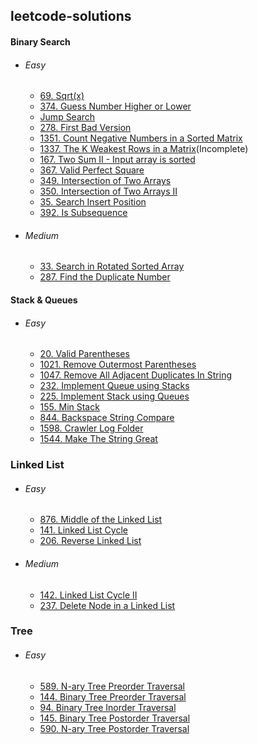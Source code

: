 ## leetcode-solutions

#### Binary Search
- ###### Easy
    - [69. Sqrt(x)](https://github.com/ankithans/leetcode-solutions/blob/main/Binary-search/easy/69.%20Sqrt(x).cpp)
    - [374. Guess Number Higher or Lower](https://github.com/ankithans/leetcode-solutions/blob/main/Binary-search/easy/374.%20Guess%20Number%20Higher%20or%20Lower.cpp)
    - [Jump Search](https://github.com/ankithans/leetcode-solutions/blob/main/Binary-search/easy/Jump%20Search.cpp)
    - [278. First Bad Version](https://github.com/ankithans/leetcode-solutions/blob/main/Binary-search/easy/278.%20First%20Bad%20Version.cpp)
    - [1351. Count Negative Numbers in a Sorted Matrix](https://github.com/ankithans/leetcode-solutions/blob/main/Binary-search/easy/1351.%20Count%20Negative%20Numbers%20in%20a%20Sorted%20Matrix.cpp)
    - [1337. The K Weakest Rows in a Matrix](https://github.com/ankithans/leetcode-solutions/blob/main/Binary-search/easy/1337.%20The%20K%20Weakest%20Rows%20in%20a%20Matrix.cpp)(Incomplete)
    - [167. Two Sum II - Input array is sorted](https://github.com/ankithans/leetcode-solutions/blob/main/Binary-search/easy/167.%20Two%20Sum%20II%20-%20Input%20array%20is%20sorted.cpp)
    - [367. Valid Perfect Square](https://github.com/ankithans/leetcode-solutions/blob/main/Binary-search/easy/367.%20Valid%20Perfect%20Square.cpp)
    - [349. Intersection of Two Arrays](https://github.com/ankithans/leetcode-solutions/blob/main/Binary-search/easy/349.%20Intersection%20of%20Two%20Arrays.cpp)
    - [350. Intersection of Two Arrays II](https://github.com/ankithans/leetcode-solutions/blob/main/Binary-search/easy/350.%20Intersection%20of%20Two%20Arrays%20II.cpp)
    - [35. Search Insert Position](https://github.com/ankithans/leetcode-solutions/blob/main/Binary-search/easy/35.%20Search%20Insert%20Position.cpp)
    - [392. Is Subsequence](https://github.com/ankithans/leetcode-solutions/blob/main/Binary-search/easy/392.%20Is%20Subsequence.cpp)

- ###### Medium
    - [33. Search in Rotated Sorted Array](https://github.com/ankithans/leetcode-solutions/blob/main/Binary-search/medium/33.%20Search%20in%20Rotated%20Sorted%20Array.cpp)
    - [287. Find the Duplicate Number](https://github.com/ankithans/leetcode-solutions/blob/main/Binary-search/medium/287.%20Find%20the%20Duplicate%20Number.cpp)
    

#### Stack & Queues
- ###### Easy
    - [20. Valid Parentheses](https://github.com/ankithans/leetcode-solutions/blob/main/stack-and-queue/easy/20.%20Valid%20Parentheses.cpp)
    - [1021. Remove Outermost Parentheses](https://github.com/ankithans/leetcode-solutions/blob/main/stack-and-queue/easy/1021.%20Remove%20Outermost%20Parentheses.cpp)
    - [1047. Remove All Adjacent Duplicates In String](https://github.com/ankithans/leetcode-solutions/blob/main/stack-and-queue/easy/1047.%20Remove%20All%20Adjacent%20Duplicates%20In%20String.cpp)
    - [232. Implement Queue using Stacks](https://github.com/ankithans/leetcode-solutions/blob/main/stack-and-queue/easy/232.%20Implement%20Queue%20using%20Stacks.cpp)
    - [225. Implement Stack using Queues](https://github.com/ankithans/leetcode-solutions/blob/main/stack-and-queue/easy/225.%20Implement%20Stack%20using%20Queues.cpp)
    - [155. Min Stack](https://github.com/ankithans/leetcode-solutions/blob/main/stack-and-queue/easy/155.%20Min%20Stack.cpp)
    - [844. Backspace String Compare](https://github.com/ankithans/leetcode-solutions/blob/main/stack-and-queue/easy/844.%20Backspace%20String%20Compare.cpp)
    - [1598. Crawler Log Folder](https://github.com/ankithans/leetcode-solutions/blob/main/stack-and-queue/easy/1598.%20Crawler%20Log%20Folder.cpp)
    - [1544. Make The String Great](https://github.com/ankithans/leetcode-solutions/blob/main/stack-and-queue/easy/1544.%20Make%20The%20String%20Great.cpp)


### Linked List
- ###### Easy
    - [876. Middle of the Linked List](https://github.com/ankithans/leetcode-solutions/blob/main/linked-list/easy/876.%20Middle%20of%20the%20Linked%20List.cpp)
    - [141. Linked List Cycle](https://github.com/ankithans/leetcode-solutions/blob/main/linked-list/easy/141.%20Linked%20List%20Cycle.cpp)
    - [206. Reverse Linked List](https://github.com/ankithans/leetcode-solutions/blob/main/linked-list/easy/206.%20Reverse%20Linked%20List.cpp)

- ###### Medium
    - [142. Linked List Cycle II](https://github.com/ankithans/leetcode-solutions/blob/main/linked-list/medium/142.%20Linked%20List%20Cycle%20II.cpp)
    - [237. Delete Node in a Linked List](https://github.com/ankithans/leetcode-solutions/blob/main/linked-list/easy/237.%20Delete%20Node%20in%20a%20Linked%20List.cpp)


### Tree
- ###### Easy
    - [589. N-ary Tree Preorder Traversal](https://github.com/ankithans/leetcode-solutions/blob/main/tree/easy/589.%20N-ary%20Tree%20Preorder%20Traversal.cpp)
    - [144. Binary Tree Preorder Traversal](https://github.com/ankithans/leetcode-solutions/blob/main/tree/easy/144.%20Binary%20Tree%20Preorder%20Traversal.cpp)
    - [94. Binary Tree Inorder Traversal](https://github.com/ankithans/leetcode-solutions/blob/main/tree/easy/94.%20Binary%20Tree%20Inorder%20Traversal.cpp)
    - [145. Binary Tree Postorder Traversal](https://github.com/ankithans/leetcode-solutions/blob/main/tree/easy/145.%20Binary%20Tree%20Postorder%20Traversal.cpp)
    - [590. N-ary Tree Postorder Traversal](https://github.com/ankithans/leetcode-solutions/blob/main/tree/easy/590.%20N-ary%20Tree%20Postorder%20Traversal.cpp)

